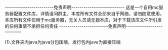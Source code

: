 ------------------------免责声明--------------------------
这是一个自用mc服务器配置文件库，详情请问群主，本库所有文件全部来自于网络，请勿随意使用，本库所有文件仅用于mc服务器，无关人员请无视本库，对于下载该库文件所引发的任何事情不承担任何责任
------------------------免责声明--------------------------




(1).文件夹内java为java分包压缩，发行包内java为直接压缩
